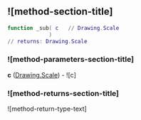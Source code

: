 ## ![method-section-title]


```lua
function _sub( c   // Drawing.Scale
             )
// returns: Drawing.Scale
```


### ![method-parameters-section-title]

**c** ([Drawing.Scale](../../Drawing/Scale.md)) - ![c]

### ![method-returns-section-title]

![method-return-type-text]

